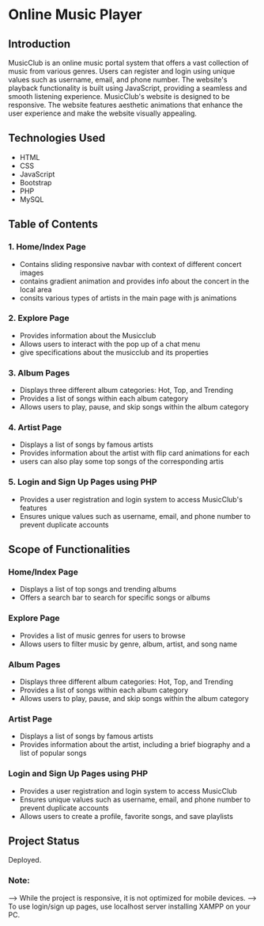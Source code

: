 # Online Music Player

## Introduction
MusicClub is an online music portal system that offers a vast collection of music from various genres. Users can register and login using unique values such as username, email, and phone number. The website's playback functionality is built using JavaScript, providing a seamless and smooth listening experience. MusicClub's website is designed to be responsive. The website features aesthetic animations that enhance the user experience and make the website visually appealing.

## Technologies Used
- HTML
- CSS
- JavaScript
- Bootstrap
- PHP
- MySQL

## Table of Contents

### 1. Home/Index Page
- Contains sliding responsive navbar with context of different concert images
- contains gradient animation and provides info about the concert in the local area
- consits various types of artists in the main page with js animations

### 2. Explore Page
- Provides information about the Musicclub
- Allows users to interact with the pop up of a chat menu
- give specifications about the musicclub and its properties

### 3. Album Pages
- Displays three different album categories: Hot, Top, and Trending
- Provides a list of songs within each album category
- Allows users to play, pause, and skip songs within the album category

### 4. Artist Page
- Displays a list of songs by famous artists
- Provides information about the artist with flip card animations for each
- users can also play some top songs of the corresponding artis

### 5. Login and Sign Up Pages using PHP
- Provides a user registration and login system to access MusicClub's features
- Ensures unique values such as username, email, and phone number to prevent duplicate accounts

## Scope of Functionalities

### Home/Index Page
- Displays a list of top songs and trending albums
- Offers a search bar to search for specific songs or albums

### Explore Page
- Provides a list of music genres for users to browse
- Allows users to filter music by genre, album, artist, and song name

### Album Pages
- Displays three different album categories: Hot, Top, and Trending
- Provides a list of songs within each album category
- Allows users to play, pause, and skip songs within the album category

### Artist Page
- Displays a list of songs by famous artists
- Provides information about the artist, including a brief biography and a list of popular songs

### Login and Sign Up Pages using PHP
- Provides a user registration and login system to access MusicClub
- Ensures unique values such as username, email, and phone number to prevent duplicate accounts
- Allows users to create a profile, favorite songs, and save playlists

## Project Status
Deployed.

### Note: 
--> While the project is responsive, it is not optimized for mobile devices.
--> To use login/sign up pages, use localhost server installing XAMPP on your PC.
